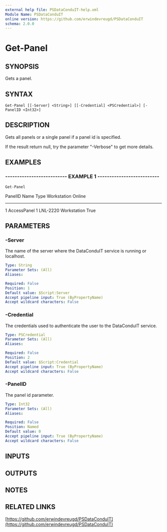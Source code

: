 ```yaml
---
external help file: PSDataConduIT-help.xml
Module Name: PSDataConduIT
online version: https://github.com/erwindevreugd/PSDataConduIT
schema: 2.0.0
---
```


# Get-Panel

## SYNOPSIS
Gets a panel.

## SYNTAX

```
Get-Panel [[-Server] <String>] [[-Credential] <PSCredential>] [-PanelID <Int32>]
```

## DESCRIPTION
Gets all panels or a single panel if a panel id is specified. 

If the result return null, try the parameter "-Verbose" to get more details.

## EXAMPLES

### -------------------------- EXAMPLE 1 --------------------------
```
Get-Panel
```

PanelID       Name                 Type                 Workstation          Online
-------       ----                 ----                 -----------          ------
1             AccessPanel 1        LNL-2220             Workstation          True

## PARAMETERS

### -Server
The name of the server where the DataConduIT service is running or localhost.

```yaml
Type: String
Parameter Sets: (All)
Aliases: 

Required: False
Position: 1
Default value: $Script:Server
Accept pipeline input: True (ByPropertyName)
Accept wildcard characters: False
```

### -Credential
The credentials used to authenticate the user to the DataConduIT service.

```yaml
Type: PSCredential
Parameter Sets: (All)
Aliases: 

Required: False
Position: 2
Default value: $Script:Credential
Accept pipeline input: True (ByPropertyName)
Accept wildcard characters: False
```

### -PanelID
The panel id parameter.

```yaml
Type: Int32
Parameter Sets: (All)
Aliases: 

Required: False
Position: Named
Default value: 0
Accept pipeline input: True (ByPropertyName)
Accept wildcard characters: False
```

## INPUTS

## OUTPUTS

## NOTES

## RELATED LINKS

[https://github.com/erwindevreugd/PSDataConduIT](https://github.com/erwindevreugd/PSDataConduIT)

